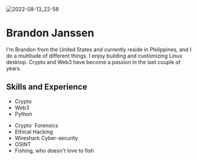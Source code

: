 ![2022-08-13_22-58](https://user-images.githubusercontent.com/66816413/189488872-917b9f34-01bc-4b61-886d-c3d5339b6075.png)


# Brandon Janssen
I'm Brandon from the United States and currently reside in Philippines, and I do a multitude of different things. I enjoy building and customizing Linux desktop. Crypto and Web3 have become a passion in the last couple of years.
## Skills and Experience
*  Crypto
*  Web3  
*  Python
-  Crypto  Forensics  
-  Ethical Hacking  
-  Wireshark Cyber-security    
-  OSINT
-  Fishing, who doesn't love to fish





